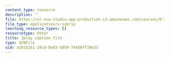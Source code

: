```yaml
---
content_type: resource
description: ''
file: https://ol-ocw-studio-app-production.s3.amazonaws.com/courses/8-701-introduction-to-nuclear-and-particle-physics-fall-2020/a201b1612dcd0ad35059744d6ff18e33_9QPqYAr-Zsc.srt
file_type: application/x-subrip
learning_resource_types: []
resourcetype: Other
title: 3play caption file
type: OCWFile
uid: a201b161-2dcd-0ad3-5059-744d6ff18e33
---
```

